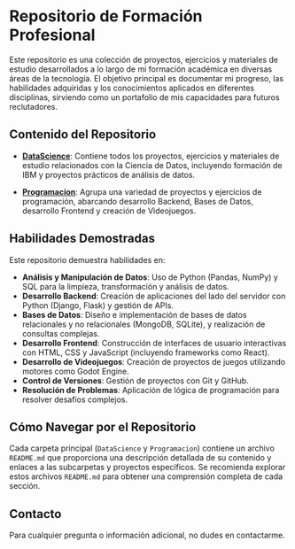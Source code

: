 # Repositorio de Formación Profesional

Este repositorio es una colección de proyectos, ejercicios y materiales de estudio desarrollados a lo largo de mi formación académica en diversas áreas de la tecnología. El objetivo principal es documentar mi progreso, las habilidades adquiridas y los conocimientos aplicados en diferentes disciplinas, sirviendo como un portafolio de mis capacidades para futuros reclutadores.

## Contenido del Repositorio

- **[DataScience](./DataScience/README.md)**: Contiene todos los proyectos, ejercicios y materiales de estudio relacionados con la Ciencia de Datos, incluyendo formación de IBM y proyectos prácticos de análisis de datos.

- **[Programacion](./Programacion/README.md)**: Agrupa una variedad de proyectos y ejercicios de programación, abarcando desarrollo Backend, Bases de Datos, desarrollo Frontend y creación de Videojuegos.

## Habilidades Demostradas

Este repositorio demuestra habilidades en:

- **Análisis y Manipulación de Datos**: Uso de Python (Pandas, NumPy) y SQL para la limpieza, transformación y análisis de datos.
- **Desarrollo Backend**: Creación de aplicaciones del lado del servidor con Python (Django, Flask) y gestión de APIs.
- **Bases de Datos**: Diseño e implementación de bases de datos relacionales y no relacionales (MongoDB, SQLite), y realización de consultas complejas.
- **Desarrollo Frontend**: Construcción de interfaces de usuario interactivas con HTML, CSS y JavaScript (incluyendo frameworks como React).
- **Desarrollo de Videojuegos**: Creación de proyectos de juegos utilizando motores como Godot Engine.
- **Control de Versiones**: Gestión de proyectos con Git y GitHub.
- **Resolución de Problemas**: Aplicación de lógica de programación para resolver desafíos complejos.

## Cómo Navegar por el Repositorio

Cada carpeta principal (`DataScience` y `Programacion`) contiene un archivo `README.md` que proporciona una descripción detallada de su contenido y enlaces a las subcarpetas y proyectos específicos. Se recomienda explorar estos archivos `README.md` para obtener una comprensión completa de cada sección.

## Contacto

Para cualquier pregunta o información adicional, no dudes en contactarme.
